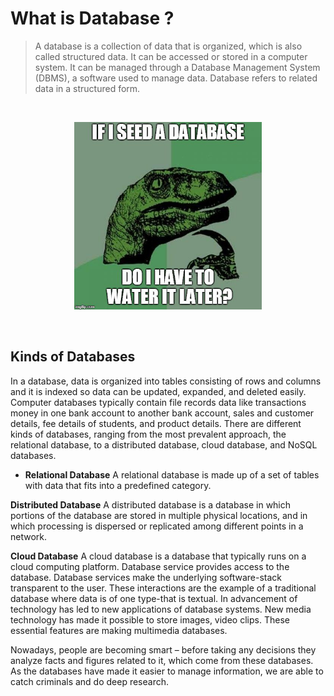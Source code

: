 # What is Database ?

> A database is a collection of data that is organized, which is also called structured data. It can be accessed or stored in a computer system. It can be managed through a Database Management System (DBMS), a software used to manage data. Database refers to related data in a structured form. 

<br>
<p align=center>
<img src=./gif_img/dino_base.jpg width=300px>
<p>
<br>

## Kinds of Databases
In a database, data is organized into tables consisting of rows and columns and it is indexed so data can be updated, expanded, and deleted easily. Computer databases typically contain file records data like transactions money in one bank account to another bank account, sales and customer details, fee details of students, and product details. There are different kinds of databases, ranging from the most prevalent approach, the relational database, to a distributed database, cloud database, and NoSQL databases.  

* <b>Relational Database</b>
A relational database is made up of a set of tables with data that fits into a predefined category.
 
<b>Distributed Database</b>
A distributed database is a database in which portions of the database are stored in multiple physical locations, and in which processing is dispersed or replicated among different points in a network. 
 
<b>Cloud Database</b>
A cloud database is a database that typically runs on a cloud computing platform. Database service provides access to the database. Database services make the underlying software-stack transparent to the user.
These interactions are the example of a traditional database where data is of one type-that is textual. In advancement of technology has led to new applications of database systems. New media technology has made it possible to store images, video clips. These essential features are making multimedia databases. 

Nowadays, people are becoming smart – before taking any decisions they analyze facts and figures related to it, which come from these databases. As the databases have made it easier to manage information, we are able to catch criminals and do deep research.
